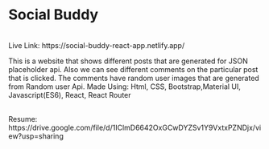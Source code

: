 <h1><strong>Social Buddy</strong></h1> <br> Live Link: https://social-buddy-react-app.netlify.app/

This is a website that shows different posts that are generated for JSON placeholder api.
Also we can see different comments on the particular post that is clicked.
The comments have random user images that are generated from Random user Api.
Made Using:  Html, CSS, Bootstrap,Material UI, Javascript(ES6), React, React Router

<br>
Resume: https://drive.google.com/file/d/1IClmD6642OxGCwDYZSv1Y9VxtxPZNDjx/view?usp=sharing


